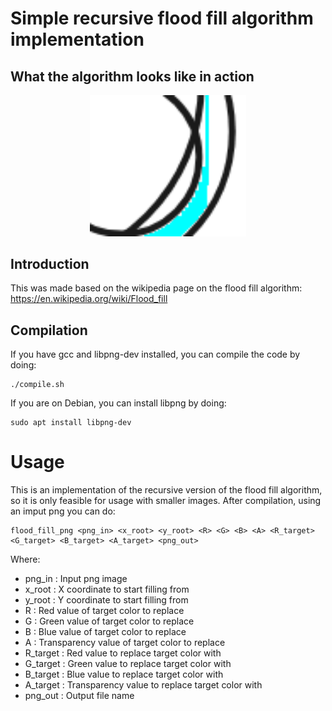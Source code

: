# Simple recursive flood fill algorithm implementation

## What the algorithm looks like in action
<p align="center">
<img width=250 src="optimized_example.gif">
</p>

## Introduction
This was made based on the wikipedia page on the flood fill algorithm: https://en.wikipedia.org/wiki/Flood_fill

## Compilation
If you have gcc and libpng-dev installed, you can compile the code by doing:
```
./compile.sh 
```
If you are on Debian, you can install libpng by doing:
```
sudo apt install libpng-dev
```

# Usage
This is an implementation of the recursive version of the flood fill algorithm, so
it is only feasible for usage with smaller images. After compilation, using an imput png you can do:
```
flood_fill_png <png_in> <x_root> <y_root> <R> <G> <B> <A> <R_target> <G_target> <B_target> <A_target> <png_out>
```
Where:
 - png_in : Input png image
 - x_root : X coordinate to start filling from
 - y_root : Y coordinate to start filling from
 - R : Red value of target color to replace
 - G : Green value of target color to replace
 - B : Blue value of target color to replace
 - A : Transparency value of target color to replace
 - R_target : Red value to replace target color with
 - G_target : Green value to replace target color with
 - B_target : Blue value to replace target color with
 - A_target : Transparency value to replace target color with
 - png_out : Output file name

